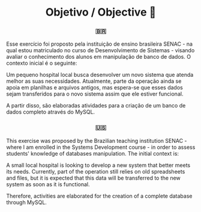 <div align="center">
<h1> Objetivo / Objective 💭 </h1>
</div>

<div align="center">
<h3> 🇧🇷 </h3>
</div>
Esse exercício foi proposto pela instituição de ensino brasileira SENAC - na qual estou matriculado no curso de Desenvolvimento de Sistemas - visando avaliar o conhecimento dos alunos em manipulação de banco de dados. O contexto inicial é o seguinte:

Um pequeno hospital local busca desenvolver um novo sistema que atenda melhor as suas necessidades. Atualmente, parte da operação ainda se apoia em planilhas e arquivos antigos, mas espera-se que esses dados sejam transferidos para o novo sistema assim que ele estiver funcional.

A partir disso, são elaboradas atividades para a criação de um banco de dados completo através do MySQL.

<div align="center">
<h3> 🇺🇸 </h3>
</div>
This exercise was proposed by the Brazilian teaching institution SENAC - where I am enrolled in the Systems Development course - in order to assess students' knowledge of databases manipulation. The initial context is:

A small local hospital is looking to develop a new system that better meets its needs. Currently, part of the operation still relies on old spreadsheets and files, but it is expected that this data will be transferred to the new system as soon as it is functional.

Therefore, activities are elaborated for the creation of a complete database through MySQL.
